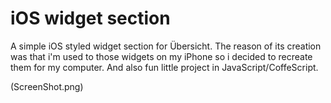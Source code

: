 # iOS widget section
 A simple iOS styled widget section for Übersicht. The reason of its creation was that i'm used to those widgets on my iPhone so i decided to recreate them for my computer. And also fun little project in JavaScript/CoffeScript.

 (ScreenShot.png)
